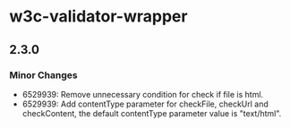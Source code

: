 # w3c-validator-wrapper

## 2.3.0

### Minor Changes

- 6529939: Remove unnecessary condition for check if file is html.
- 6529939: Add contentType parameter for checkFile, checkUrl and checkContent, the default contentType parameter value is "text/html".
